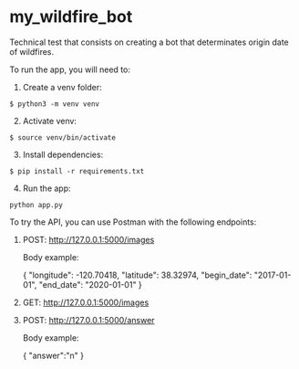 # my_wildfire_bot

Technical test that consists on creating a bot that determinates origin date of wildfires.

To run the app, you will need to:

1. Create a venv folder:

```
$ python3 -m venv venv
```

2. Activate venv:

```
$ source venv/bin/activate
```

3. Install dependencies:

```
$ pip install -r requirements.txt
```

4. Run the app:

```
python app.py
```

To try the API, you can use Postman with the following endpoints:

1. POST:
   http://127.0.0.1:5000/images

   Body example:

   {
   "longitude": -120.70418,
   "latitude": 38.32974,
   "begin_date": "2017-01-01",
   "end_date": "2020-01-01"
   }

2. GET:
   http://127.0.0.1:5000/images

3. POST:
   http://127.0.0.1:5000/answer

   Body example:

   {
   "answer":"n"
   }
